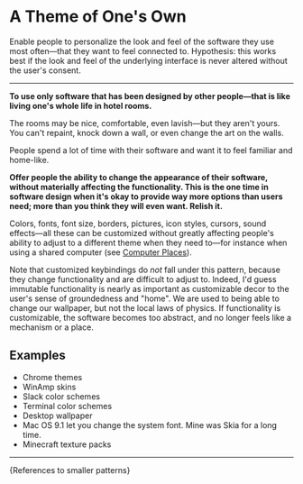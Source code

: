 # A Theme of One's Own

Enable people to personalize the look and feel of
the software they use most often—that they want to feel
connected to. Hypothesis: this works best if the
look and feel of the underlying interface is never
altered without the user's consent.

---

**To use only software that has been designed
by other people—that is like living one's whole life in
hotel rooms.**

The rooms may be nice, comfortable, even lavish—but they aren't yours.
You can't repaint, knock down a wall, or even change the art
on the walls.

People spend a lot of time with their software and want it to feel
familiar and home-like.

**Offer people the ability to change the appearance of their software, without
materially affecting the functionality. This is the one time in software design
when it's okay to provide way more options than users need; more than you
think they will even want. Relish it.**

Colors, fonts, font size, borders, pictures, icon styles, cursors, sound effects—all
these can be customized without greatly affecting people's ability to adjust
to a different theme when they need to—for instance when using a shared computer
(see [Computer Places](./computer-places.md)).

Note that customized keybindings
do *not* fall under this pattern, because they change functionality and are difficult
to adjust to. Indeed, I'd guess immutable functionality is nearly as important as
customizable decor to the user's sense of groundedness and "home". We are used to
being able to change our wallpaper, but not the local laws of physics. If functionality
is customizable, the software becomes too abstract, and no longer feels like a
mechanism or a place.

## Examples

- Chrome themes
- WinAmp skins
- Slack color schemes
- Terminal color schemes
- Desktop wallpaper
- Mac OS 9.1 let you change the system font. Mine was Skia for a long time.
- Minecraft texture packs

---

{References to smaller patterns}
